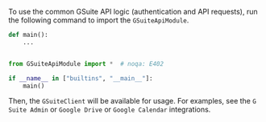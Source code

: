 To use the common GSuite API logic (authentication and API requests), run the following command to import the `GSuiteApiModule`.

```python
def main():
    ...


from GSuiteApiModule import *  # noqa: E402

if __name__ in ["builtins", "__main__"]:
    main()
```

Then, the `GSuiteClient` will be available for usage. For examples, see the `G Suite Admin` or `Google Drive` or `Google Calendar` integrations.